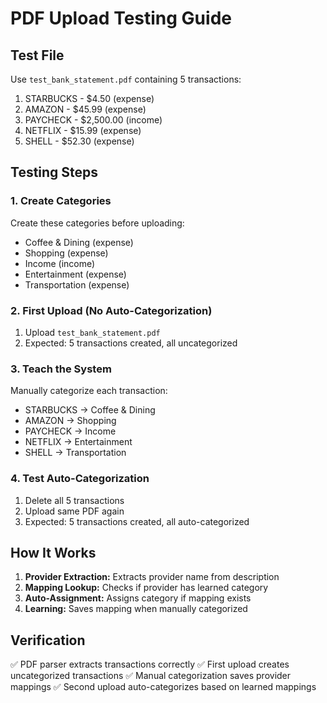 # PDF Upload Testing Guide

## Test File
Use `test_bank_statement.pdf` containing 5 transactions:
1. STARBUCKS - $4.50 (expense)
2. AMAZON - $45.99 (expense)
3. PAYCHECK - $2,500.00 (income)
4. NETFLIX - $15.99 (expense)
5. SHELL - $52.30 (expense)

## Testing Steps

### 1. Create Categories
Create these categories before uploading:
- Coffee & Dining (expense)
- Shopping (expense)
- Income (income)
- Entertainment (expense)
- Transportation (expense)

### 2. First Upload (No Auto-Categorization)
1. Upload `test_bank_statement.pdf`
2. Expected: 5 transactions created, all uncategorized

### 3. Teach the System
Manually categorize each transaction:
- STARBUCKS → Coffee & Dining
- AMAZON → Shopping
- PAYCHECK → Income
- NETFLIX → Entertainment
- SHELL → Transportation

### 4. Test Auto-Categorization
1. Delete all 5 transactions
2. Upload same PDF again
3. Expected: 5 transactions created, all auto-categorized

## How It Works

1. **Provider Extraction:** Extracts provider name from description
2. **Mapping Lookup:** Checks if provider has learned category
3. **Auto-Assignment:** Assigns category if mapping exists
4. **Learning:** Saves mapping when manually categorized

## Verification

✅ PDF parser extracts transactions correctly
✅ First upload creates uncategorized transactions
✅ Manual categorization saves provider mappings
✅ Second upload auto-categorizes based on learned mappings